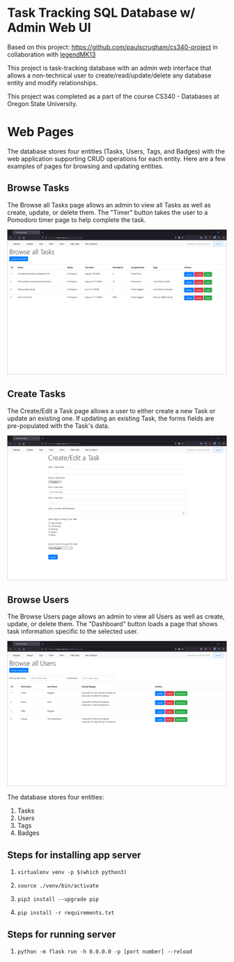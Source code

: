 # Task Tracking SQL Database w/ Admin Web UI

Based on this project: https://github.com/paulscrugham/cs340-project in collaboration with [legendMK13](https://github.com/legendMK13)

This project is task-tracking database with an admin web interface that allows a non-technical user to create/read/update/delete any database entity and modify relationships. 

This project was completed as a part of the course CS340 - Databases at Oregon State University.

# Web Pages

The database stores four entities (Tasks, Users, Tags, and Badges) with the web application supporting CRUD operations for each entity. Here are a few examples of pages for browsing and updating entities.

## Browse Tasks

The Browse all Tasks page allows an admin to view all Tasks as well as create, update, or delete them. The "Timer" button takes the user to a Pomodoro timer page to help complete the task.

![browse_tasks](README/image-007.png)

## Create Tasks

The Create/Edit a Task page allows a user to either create a new Task or update an existing one. If updating an existing Task, the forms fields are pre-populated with the Task's data.

![create_tasks](README/image-008.png)

## Browse Users

The Browse Users page allows an admin to view all Users as well as create, update, or delete them. The "Dashboard" button loads a page that shows task information specific to the selected user.

![browse_users](README/image-009.png)

The database stores four entities:

1. Tasks
2. Users
3. Tags
4. Badges

## Steps for installing app server

1. `virtualenv venv -p $(which python3)`

2. `source ./venv/bin/activate`

3. `pip3 install --upgrade pip`
4. `pip install -r requirements.txt`

## Steps for running server
1. `python -m flask run -h 0.0.0.0 -p [port number] --reload`

